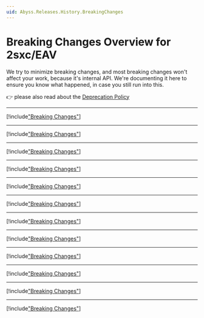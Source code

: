 ```yaml
---
uid: Abyss.Releases.History.BreakingChanges
---
```


# Breaking Changes Overview for 2sxc/EAV

We try to minimize breaking changes, and most breaking changes won't affect your work, because it's internal API.
We're documenting it here to ensure you know what happened, in case you still run into this.

👉 please also read about the [Deprecation Policy](xref:Abyss.Releases.Management.PolicyDeprecate)

---

[!include["Breaking Changes"](./v20/_brc.md)]

---

[!include["Breaking Changes"](./v19/_brc.md)]

---

[!include["Breaking Changes"](./v18/_brc.md)]

---

[!include["Breaking Changes"](./v17/_brc.md)]

---

[!include["Breaking Changes"](./v16/_brc.md)]

---

[!include["Breaking Changes"](./v15/_brc15.md)]

---

[!include["Breaking Changes"](./v14/_brc14.md)]

---

[!include["Breaking Changes"](./v13/_brc13.md)]

---

[!include["Breaking Changes"](./v12/_brc12.md)]

---

[!include["Breaking Changes"](./v11/_brc11.md)]

---

[!include["Breaking Changes"](./v10/_brc10.md)]

---

[!include["Breaking Changes"](./v09/_brc09.md)]
